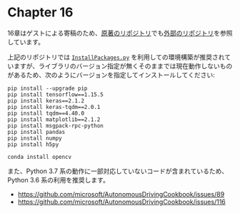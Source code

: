 # Chapter 16

16章はゲストによる寄稿のため、[原著のリポジトリ](https://github.com/PracticalDL/Practical-Deep-Learning-Book/tree/master/code/chapter-16)でも[外部のリポジトリ](https://github.com/microsoft/AutonomousDrivingCookbook/tree/master/AirSimE2EDeepLearning)を参照しています。

上記のリポジトリでは [`InstallPackages.py`](https://github.com/microsoft/AutonomousDrivingCookbook/blob/7a412165fcff2bc427ea1498bb3c0ec7b1e0f522/InstallPackages.py) を利用しての環境構築が推奨されていますが、ライブラリのバージョン指定が無くそのままでは現在動作しないものがあるため、次のようにバージョンを指定してインストールしてください:

```
pip install --upgrade pip
pip install tensorflow==1.15.5
pip install keras==2.1.2
pip install keras-tqdm==2.0.1
pip install tqdm==4.40.0
pip install matplotlib==2.1.2
pip install msgpack-rpc-python
pip install pandas
pip install numpy
pip install h5py
```

```
conda install opencv
```

また、Python 3.7 系の動作に一部対応していないコードが含まれているため、Python 3.6 系の利用を推奨します。

- https://github.com/microsoft/AutonomousDrivingCookbook/issues/89
- https://github.com/microsoft/AutonomousDrivingCookbook/issues/116
